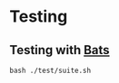 # Testing

## Testing with [Bats](https://github.com/sstephenson/bats#installing-bats-from-source)

```
bash ./test/suite.sh
```
